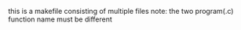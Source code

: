
this is a makefile consisting of multiple files
note: the two program(.c) function name must be different
